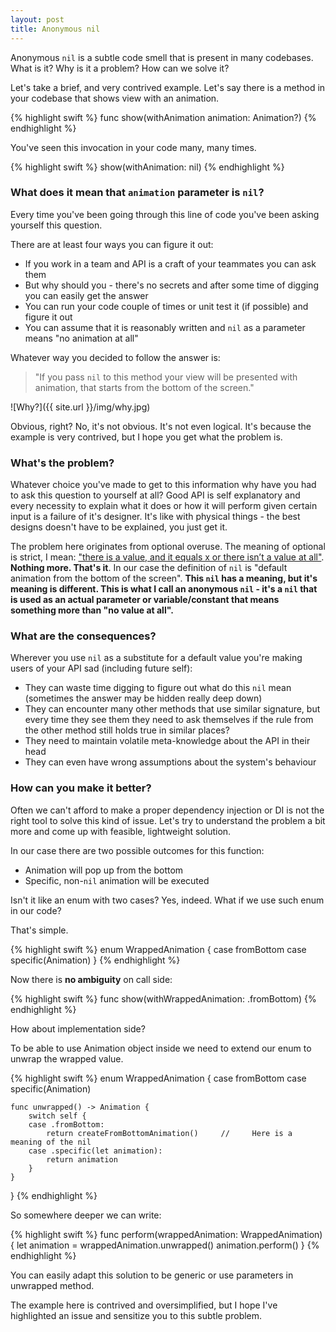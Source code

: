 ```yaml
---
layout: post
title: Anonymous nil
---
```


Anonymous `nil` is a subtle code smell that is present in many codebases. What is it? Why is it a problem? How can we solve it?

Let's take a brief, and very contrived example. Let's say there is a method in your codebase that shows view with an animation.

{% highlight swift %}
func show(withAnimation animation: Animation?)
{% endhighlight %}

You've seen this invocation in your code many, many times.

{% highlight swift %}
show(withAnimation: nil)
{% endhighlight %}

### What does it mean that `animation` parameter is `nil`?

Every time you've been going through this line of code you've been asking yourself this question.

There are at least four ways you can figure it out:

- If you work in a team and API is a craft of your teammates you can ask them
- But why should you - there's no secrets and after some time of digging you can easily get the answer
- You can run your code couple of times or unit test it (if possible) and figure it out
- You can assume that it is reasonably written and `nil` as a parameter means "no animation at all"

Whatever way you decided to follow the answer is:

> "If you pass `nil` to this method your view will be presented with animation, that starts from the bottom of the screen."

![Why?]({{ site.url }}/img/why.jpg)

Obvious, right? No, it's not obvious. It's not even logical. It's because the example is very contrived, but I hope you get what the problem is.

### What's the problem?

Whatever choice you've made to get to this information why have you had to ask this question to yourself at all? Good API is self explanatory and every necessity to explain what it does or how it will perform given certain input is a failure of it's designer. It's like with physical things - the best designs doesn't have to be explained, you just get it.

The problem here originates from optional overuse. The meaning of optional is strict, I mean: ["there is a value, and it equals x or there isn’t a value at all"](https://developer.apple.com/library/content/documentation/Swift/Conceptual/Swift_Programming_Language/TheBasics.html). **Nothing more. That's it**. In our case the definition of `nil` is "default animation from the bottom of the screen". **This `nil` has a meaning, but it's meaning is different. This is what I call an anonymous `nil` - it's a `nil` that is used as an actual parameter or variable/constant that means something more than "no value at all".**

### What are the consequences?

Wherever you use `nil` as a substitute for a default value you're making users of your API sad (including future self):

- They can waste time digging to figure out what do this `nil` mean (sometimes the answer may be hidden really deep down)
- They can encounter many other methods that use similar signature, but every time they see them they need to ask themselves if the rule from the other method still holds true in similar places?
- They need to maintain volatile meta-knowledge about the API in their head
- They can even have wrong assumptions about the system's behaviour

### How can you make it better?

Often we can't afford to make a proper dependency injection or DI is not the right tool to solve this kind of issue. Let's try to understand the problem a bit more and come up with feasible, lightweight solution.

In our case there are two possible outcomes for this function:

- Animation will pop up from the bottom
- Specific, non-`nil` animation will be executed

Isn't it like an enum with two cases? Yes, indeed. What if we use such enum in our code?

That's simple.

{% highlight swift %}
enum WrappedAnimation {
    case fromBottom
    case specific(Animation)
}
{% endhighlight %}

Now there is **no ambiguity** on call side:

{% highlight swift %}
func show(withWrappedAnimation: .fromBottom)
{% endhighlight %}

How about implementation side?

To be able to use Animation object inside we need to extend our enum to unwrap the wrapped value.

{% highlight swift %}
enum WrappedAnimation {
    case fromBottom
    case specific(Animation)

    func unwrapped() -> Animation {
        switch self {
        case .fromBottom:
            return createFromBottomAnimation()     //     Here is a meaning of the nil
        case .specific(let animation):
            return animation
        }
    }
}
{% endhighlight %}

So somewhere deeper we can write:

{% highlight swift %}
func perform(wrappedAnimation: WrappedAnimation) {
    let animation = wrappedAnimation.unwrapped()
    animation.perform()
}
{% endhighlight %}

You can easily adapt this solution to be generic or use parameters in unwrapped method.

The example here is contrived and oversimplified, but I hope I've highlighted an issue and sensitize you to this subtle problem.